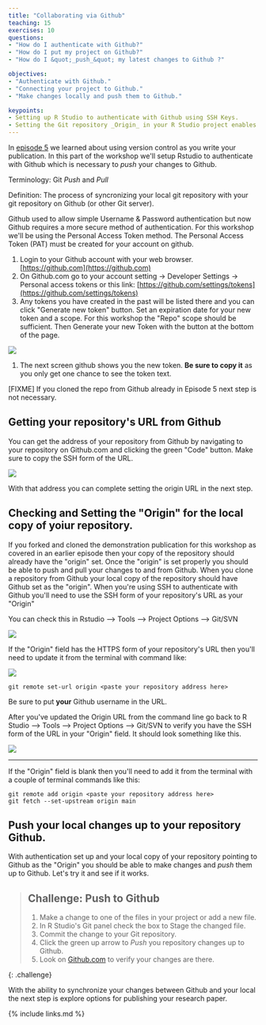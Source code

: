 ```yaml
---
title: "Collaborating via Github"
teaching: 15
exercises: 10
questions:
- "How do I authenticate with Github?"
- "How do I put my project on Github?"
- "How do I &quot;_push_&quot; my latest changes to Github ?"

objectives:
- "Authenticate with Github."
- "Connecting your project to Github."
- "Make changes locally and push them to Github."

keypoints:
- Setting up R Studio to authenticate with Github using SSH Keys.
- Setting the Git repository _Origin_ in your R Studio project enables _pushing_ and _pulling_ from your local copy of the repository to the repository on Github.
---
```


In [episode 5](../05-setup-versioning/) we learned about using version control as you write your publication.  In this part of the workshop we'll setup Rstudio to authenticate with Github which is necessary to _push_ your changes to Github.

Terminology:  Git _Push_ and _Pull_

Definition: The process of syncronizing your local git repository with your git repository on Github (or other Git server).

Github used to allow simple Username & Password authentication but now Github requires a more secure method of authentication.  For this workshop we'll be using the Personal Access Token method.  The Personal Access Token (PAT) must be created for your account on github.

1. Login to your Github account with your web browser. [https://github.com](https://github.com)
1. On Github.com go to your account setting -> Developer Settings -> Personal access tokens or this link: [https://github.com/settings/tokens](https://github.com/settings/tokens)
1. Any tokens you have created in the past will be listed there and you can click "Generate new token" button.  Set an expiration date for your new token and a scope.  For this workshop the "Repo" scope should be sufficient.  Then Generate your new Token with the button at the bottom of the page.

![](../fig/09-github-new-PAT-options.png)
1. The next screen github shows you the new token.  **Be sure to copy it** as you only get one chance to see the token text.

[FIXME] If you cloned the repo from Github already in Episode 5 next step is not necessary.
## Getting your repository's URL from Github
You can get the address of your repository from Github by navigating to your repository on Github.com and clicking the green "Code" button.  Make sure to copy the SSH form of the URL.

![](../fig/09-github-clone.png)

With that address you can complete setting the origin URL in the next step. 

## Checking and Setting the "Origin" for the local copy of yoiur repository.

If you forked and cloned the demonstration publication for this workshop as covered in an earlier episode then your copy of the repository should already have the "origin" set.  Once the "origin" is set properly you should be able to push and pull your changes to and from Github.  When you clone a repository from Github your local copy of the repository should have Github set as the "origin".  When you're using SSH to authenticate with Github you'll need to use the SSH form of your repository's URL as your "Origin"

You can check this in Rstudio --> Tools --> Project Options --> Git/SVN

![](../fig/09-rstudio-project-options-git-with-https-origin.png) 

If the "Origin" field has the HTTPS form of your repository's URL then you'll need to update it from the terminal with command like:

![](../fig/09-git-remote-set-url.png)

```
git remote set-url origin <paste your repository address here>
```

Be sure to put **your** Github username in the URL.

After you've updated the Origin URL from the command line go back to R Studio --> Tools --> Project Options --> Git/SVN to verify you have the SSH form of the URL in your "Origin" field.  It should look something like this.

![](../fig/09-rstudio-project-options-git-with-ssh-origin.png) 



----

If the "Origin" field is blank then you'll need to add it from the terminal with a couple of terminal commands like this:
```
git remote add origin <paste your repository address here>
git fetch --set-upstream origin main
```

## Push your local changes up to your repository Github.
With authentication set up and your local copy of your repository pointing to Github as the "Origin" you should be able to make changes and _push_ them up to Github.  Let's try it and see if it works.

> ## Challenge: Push to Github
> 
> 1. Make a change to one of the files in your project or add a new file.
> 2. In R Studio's Git panel check the box to Stage the changed file.
> 3. Commit the change to your Git repository.
> 4. Click the green up arrow to _Push_ you repository changes up to Github.
> 5. Look on [Github.com](https://github.com) to verify your changes are there.
> 
{: .challenge}

With the ability to synchronize your changes between Github and your local the next step is explore options for publishing your research paper.


{% include links.md %}
